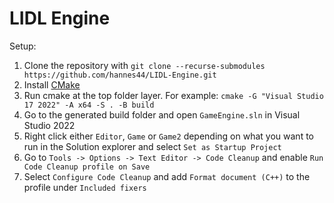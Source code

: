 # LIDL Engine

Setup:
1. Clone the repository with `git clone --recurse-submodules https://github.com/hannes44/LIDL-Engine.git`
2. Install [CMake](https://cmake.org/download/)
3. Run cmake at the top folder layer. For example: `cmake -G "Visual Studio 17 2022" -A x64 -S . -B build`
4. Go to the generated build folder and open `GameEngine.sln` in Visual Studio 2022
5. Right click either `Editor`, `Game` or `Game2` depending on what you want to run in the Solution explorer and select `Set as Startup Project`
6. Go to `Tools -> Options -> Text Editor -> Code Cleanup` and enable `Run Code Cleanup profile on Save`
7. Select `Configure Code Cleanup` and add `Format document (C++)` to the profile under `Included fixers`
